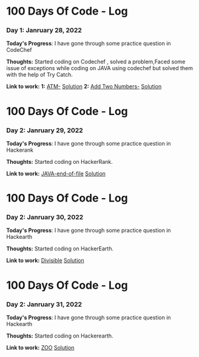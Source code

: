 # 100 Days Of Code - Log

### Day 1: Janruary 28, 2022 
**Today's Progress**: I have gone through some practice question in CodeChef

**Thoughts:** Started coding on Codechef , solved a problem,Faced some issue of exceptions while coding on JAVA using codechef but solved them with the help of Try Catch.

**Link to work:**
**1:** [ATM-](https://www.codechef.com/problems/HS08TEST)  [Solution](https://www.codechef.com/viewsolution/57258004)
**2:** [Add Two Numbers-](https://www.codechef.com/problems/FLOW001)  [Solution](https://www.codechef.com/viewsolution/57259965)

# 100 Days Of Code - Log

### Day 2: Janruary 29, 2022 
**Today's Progress**: I have gone through some practice question in Hackerank

**Thoughts:** Started coding on HackerRank.

**Link to work:**
[JAVA-end-of-file](https://www.hackerrank.com/challenges/java-end-of-file/problem?isFullScreen=true)  [Solution](https://www.hackerrank.com/challenges/java-end-of-file/problem?isFullScreen=true)


# 100 Days Of Code - Log

### Day 2: Janruary 30, 2022 
**Today's Progress**: I have gone through some practice question in Hackearth

**Thoughts:** Started coding on HackerEarth.

**Link to work:**
[Divisible](https://www.hackerearth.com/practice/basic-programming/input-output/basics-of-input-output/practice-problems/algorithm/divisibe-or-2d8e196a/)  [Solution](https://www.hackerearth.com/submission/68543196/)

# 100 Days Of Code - Log

### Day 2: Janruary 31, 2022 
**Today's Progress**: I have gone through some practice question in Hackearth

**Thoughts:** Started coding on Hackerearth.

**Link to work:**
[ZOO](https://www.hackerearth.com/practice/basic-programming/input-output/basics-of-input-output/practice-problems/algorithm/is-zoo-f6f309e7/)  [Solution](https://www.hackerearth.com/submission/68606080/)

